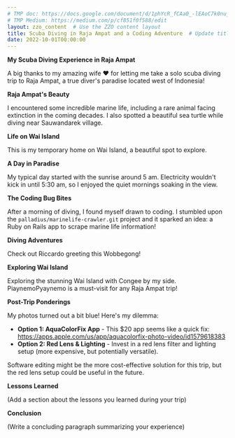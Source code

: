 ```yaml
---
# TMP doc: https://docs.google.com/document/d/1phYcR_fCAa0_-lEAoC7k0nu_2U8Emw67CUfpj98FiAM/edit?tab=t.0#heading=h.j6stero17b2v
# TMP Medium: https://medium.com/p/cf851f0f588/edit
layout: zzo_content  # Use the ZZO content layout
title: Scuba Diving in Raja Ampat and a Coding Adventure  # Update title
date: 2022-10-01T00:00:00
---
```


**My Scuba Diving Experience in Raja Ampat**

A big thanks to my amazing wife ❤️ for letting me take a solo scuba diving trip to Raja Ampat, a true diver's paradise located west of Indonesia!

**Raja Ampat's Beauty**

<!-- Replace with actual image (check ZZO documentation for image syntax) -->

I encountered some incredible marine life, including a rare animal facing extinction in the coming decades. I also spotted a beautiful sea turtle while diving near Sauwandarek village.

**Life on Wai Island**

  <!-- Replace with actual image (check ZZO documentation for image syntax) -->

This is my temporary home on Wai Island, a beautiful spot to explore.

**A Day in Paradise**

My typical day started with the sunrise around 5 am. Electricity wouldn't kick in until 5:30 am, so I enjoyed the quiet mornings soaking in the view.

**The Coding Bug Bites**

After a morning of diving, I found myself drawn to coding.  I stumbled upon the `palladius/marinelife-crawler.git` project and it sparked an idea: a Ruby on Rails app to scrape marine life information!

**Diving Adventures**

Check out Riccardo greeting this Wobbegong!

  <!-- Replace with actual image (check ZZO documentation for image syntax) -->

**Exploring Wai Island**

Exploring the stunning Wai Island with Congee by my side. PiaynemoPyaynemo is a must-visit for any Raja Ampat trip!

  <!-- Replace with actual image (check ZZO documentation for image syntax) -->

**Post-Trip Ponderings**

My photos turned out a bit blue! Here's my dilemma:

* **Option 1: AquaColorFix App** - This $20 app seems like a quick fix: https://apps.apple.com/us/app/aquacolorfix-photo-video/id1579618383
* **Option 2: Red Lens & Lighting** - Invest in a red lens filter and lighting setup (more expensive, but potentially versatile).

Software editing might be the more cost-effective solution for this trip, but the red lens setup could be useful in the future.

**Lessons Learned**

(Add a section about the lessons you learned during your trip)

**Conclusion**

(Write a concluding paragraph summarizing your experience)
